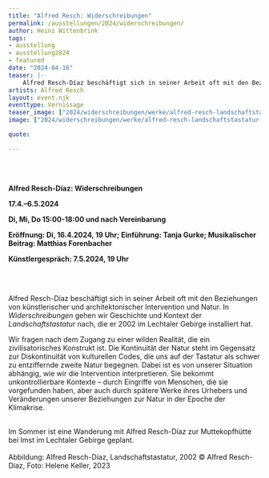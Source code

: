 ```yaml
---
title: "Alfred Resch: Widerschreibungen"
permalink: /ausstellungen/2024/widerschreibungen/
author: Heinz Wittenbrink
tags:
- ausstellung
- ausstellung2024
- featured
date: "2024-04-16"
teaser: |-
    Alfred Resch-Díaz beschäftigt sich in seiner Arbeit oft mit den Beziehungen von künstlerischer und architektonischer Intervention und Natur. In Widerschreibungen gehen wir Geschichte und Kontext der Landschaftstastatur nach, die er 2002 im Lechtaler Gebirge installiert hat. 
artists: Alfred Resch
layout: event.njk
eventtype: Vernissage
teaser_image: ["2024/widerschreibungen/werke/alfred-resch-landschaftstastatur-2002-bild-helene-keller-2023", "Alfred Resch: Landschaftstastatur (2002). Bild: Helene Keller (2023)"]
image: ["2024/widerschreibungen/werke/alfred-resch-landschaftstastatur-2002-bild-helene-keller-2023", "Alfred Resch: Landschaftstastatur (2002). Bild: Helene Keller (2023)"]

quote:

---
```


<br/>

<br/>

**Alfred Resch-Díaz: Widerschreibungen**

**17.4.–6.5.2024** 

**Di, Mi, Do 15:00-18:00 und nach Vereinbarung**

**Eröffnung: Di, 16.4.2024, 19 Uhr; Einführung: Tanja Gurke; Musikalischer Beitrag: Matthias Forenbacher**

**Künstlergespräch: 7.5.2024, 19 Uhr**


<br/>

<br/>

 Alfred Resch-Díaz beschäftigt sich in seiner Arbeit oft mit den Beziehungen von künstlerischer und architektonischer Intervention und Natur. In *Widerschreibungen* gehen wir Geschichte und Kontext der *Landschaftstastatur* nach, die er 2002 im Lechtaler Gebirge installiert hat. 
 
Wir fragen nach dem Zugang zu einer wilden Realität, die ein zivilisatorisches Konstrukt ist. Die Kontinuität der Natur steht im Gegensatz zur Diskontinuität von kulturellen Codes, die uns auf der Tastatur als schwer zu entziffernde zweite Natur begegnen. Dabei ist es von unserer Situation abhängig, wie wir die Intervention interpretieren. Sie bekommt unkontrollierbare Kontexte – durch Eingriffe von Menschen, die sie vorgefunden haben, aber auch durch spätere Werke ihres Urhebers und Veränderungen unserer Beziehungen zur Natur in der Epoche der Klimakrise.


<br/>
Im Sommer ist eine Wanderung mit Alfred Resch-Díaz zur Muttekopfhütte bei Imst im Lechtaler Gebirge geplant.
<br/>

<br/>
Abbildung: Alfred Resch-Díaz, Landschaftstastatur, 2002 © Alfred Resch-Díaz, Foto: Helene Keller, 2023
